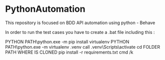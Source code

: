 # PythonAutomation
This repository is focused on BDD API automation using python - Behave 

In order to run the test cases you have to create a .bat file including this : 

PYTHON PATH\python.exe -m pip install virtualenv
PYTHON PATH\python.exe -m virtualenv .venv
call .venv\Scripts\activate
cd FOLDER PATH WHERE IS CLONED
pip install -r requirements.txt
cmd /k
